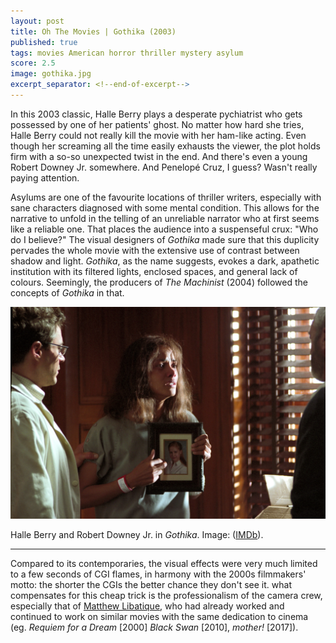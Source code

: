 ```yaml
---
layout: post
title: Oh The Movies | Gothika (2003)
published: true
tags: movies American horror thriller mystery asylum
score: 2.5
image: gothika.jpg
excerpt_separator: <!--end-of-excerpt-->
---
```

In this 2003 classic, Halle Berry plays a desperate pychiatrist who gets possessed by one of her patients' ghost. No matter how hard she tries, Halle Berry could not really kill the movie with her ham-like acting. Even though her screaming all the time easily exhausts the viewer, the plot holds firm with a so-so unexpected twist in the end. And there's even a young Robert Downey Jr. somewhere. And Penelopé Cruz, I guess? Wasn't really paying attention.
<!--end-of-excerpt-->

Asylums are one of the favourite locations of thriller writers, especially with sane characters diagnosed with some mental condition. This allows for the narrative to unfold in the telling of an unreliable narrator who at first seems like a reliable one. That places the audience into a suspenseful crux: "Who do I believe?" The visual designers of *Gothika* made sure that this duplicity pervades the whole movie with the extensive use of contrast between shadow and light. *Gothika*, as the name suggests, evokes a dark, apathetic institution with its filtered lights, enclosed spaces, and general lack of colours. Seemingly, the producers of *The Machinist* (2004) followed the concepts of *Gothika* in that.

<p><img src="/assets/gothika-2.jpg"></p>

<p>Halle Berry and Robert Downey Jr. in <i>Gothika</i>. Image: (<a href="https://www.imdb.com/title/tt0348836/mediaviewer/rm2077789440/?ref_=ext_shr_lnk" target="_blank">IMDb</a>).</p>

<hr>

Compared to its contemporaries, the visual effects were very much limited to a few seconds of CGI flames, in harmony with the 2000s filmmakers' motto: the shorter the CGIs the better chance they don't see it. what compensates for this cheap trick is the professionalism of the camera crew, especially that of <a href="https://en.wikipedia.org/wiki/Matthew_Libatique" target="_blank">Matthew Libatique</a>, who had already worked and continued to work on similar movies with the same dedication to cinema (eg. *Requiem for a Dream* [2000] *Black Swan* [2010], *mother!* [2017]).